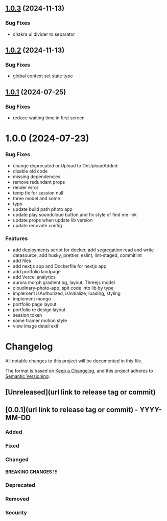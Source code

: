 ## [1.0.3](https://github.com/destngx/monorepo/compare/v1.0.2...v1.0.3) (2024-11-13)

### Bug Fixes

- chakra ui divider to separator

## [1.0.2](https://github.com/destngx/monorepo/compare/v1.0.1...v1.0.2) (2024-11-13)

### Bug Fixes

- global context set state type

## [1.0.1](https://github.com/destngx/monorepo/compare/v1.0.0...v1.0.1) (2024-07-25)

### Bug Fixes

- reduce waiting time in first screen

# 1.0.0 (2024-07-23)

### Bug Fixes

- change deprecated onUpload to OnUploadAdded
- disable old code
- missing dependencies
- remove redundant props
- render error
- temp fix for session null
- three model and some
- typo
- update build path photo app
- update play soundcloud button and fix style of find me link
- update props when update lib version
- update renovate config

### Features

- add deployments script for docker, add segregation read and write datasource, add husky, prettier, eslint, lint-staged, commitlint
- add files
- add nextjs app and Dockerfile for nextjs app
- add portfolio landpage
- add Vercel analytics
- aurora morph gradient bg, layout, Threejs model
- cloudinary-photo-app, spit code into lib by type
- implement isAuthorized, isInitialize, loading, styling
- implement mongo
- portfolio page layout
- portfolio re design layout
- session token
- some framer motion style
- view image detail exif

# Changelog

All notable changes to this project will be documented in this file.

The format is based on [Keep a Changelog](https://keepachangelog.com/en/1.0.0/),
and this project adheres to [Semantic Versioning](https://semver.org/spec/v2.0.0.html).

## [Unreleased](url link to release tag or commit)

## [0.0.1](url link to release tag or commit) - YYYY-MM-DD

### Added

### Fixed

### Changed

#### BREAKING CHANGES !!!

### Deprecated

### Removed

### Security
